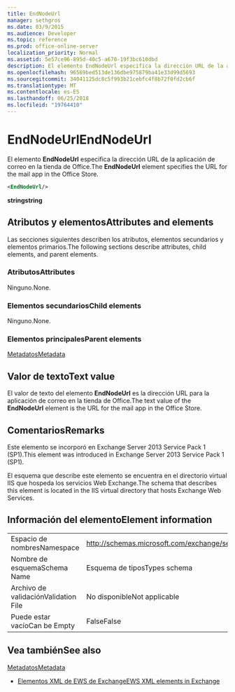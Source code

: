 ```yaml
---
title: EndNodeUrl
manager: sethgros
ms.date: 03/9/2015
ms.audience: Developer
ms.topic: reference
ms.prod: office-online-server
localization_priority: Normal
ms.assetid: 5e57ce96-895d-40c5-a670-19f3bc610dbd
description: El elemento EndNodeUrl especifica la dirección URL de la aplicación de correo en la tienda de Office.
ms.openlocfilehash: 96569bed513de136dbe975879ba41e33d99d5693
ms.sourcegitcommit: 34041125dc8c5f993b21cebfc4f8b72f0fd2cb6f
ms.translationtype: MT
ms.contentlocale: es-ES
ms.lasthandoff: 06/25/2018
ms.locfileid: "19764410"
---
```

# <a name="endnodeurl"></a><span data-ttu-id="097b1-103">EndNodeUrl</span><span class="sxs-lookup"><span data-stu-id="097b1-103">EndNodeUrl</span></span>

<span data-ttu-id="097b1-104">El elemento **EndNodeUrl** especifica la dirección URL de la aplicación de correo en la tienda de Office.</span><span class="sxs-lookup"><span data-stu-id="097b1-104">The **EndNodeUrl** element specifies the URL for the mail app in the Office Store.</span></span> 
  
```XML
<EndNodeUrl/>
```

 <span data-ttu-id="097b1-105">**string**</span><span class="sxs-lookup"><span data-stu-id="097b1-105">**string**</span></span>
## <a name="attributes-and-elements"></a><span data-ttu-id="097b1-106">Atributos y elementos</span><span class="sxs-lookup"><span data-stu-id="097b1-106">Attributes and elements</span></span>

<span data-ttu-id="097b1-107">Las secciones siguientes describen los atributos, elementos secundarios y elementos primarios.</span><span class="sxs-lookup"><span data-stu-id="097b1-107">The following sections describe attributes, child elements, and parent elements.</span></span>
  
### <a name="attributes"></a><span data-ttu-id="097b1-108">Atributos</span><span class="sxs-lookup"><span data-stu-id="097b1-108">Attributes</span></span>

<span data-ttu-id="097b1-109">Ninguno.</span><span class="sxs-lookup"><span data-stu-id="097b1-109">None.</span></span>
  
### <a name="child-elements"></a><span data-ttu-id="097b1-110">Elementos secundarios</span><span class="sxs-lookup"><span data-stu-id="097b1-110">Child elements</span></span>

<span data-ttu-id="097b1-111">Ninguno.</span><span class="sxs-lookup"><span data-stu-id="097b1-111">None.</span></span>
  
### <a name="parent-elements"></a><span data-ttu-id="097b1-112">Elementos principales</span><span class="sxs-lookup"><span data-stu-id="097b1-112">Parent elements</span></span>

[<span data-ttu-id="097b1-113">Metadatos</span><span class="sxs-lookup"><span data-stu-id="097b1-113">Metadata</span></span>](metadata-ex15websvcsotherref.md)
  
## <a name="text-value"></a><span data-ttu-id="097b1-114">Valor de texto</span><span class="sxs-lookup"><span data-stu-id="097b1-114">Text value</span></span>

<span data-ttu-id="097b1-115">El valor de texto del elemento **EndNodeUrl** es la dirección URL para la aplicación de correo en la tienda de Office.</span><span class="sxs-lookup"><span data-stu-id="097b1-115">The text value of the **EndNodeUrl** element is the URL for the mail app in the Office Store.</span></span> 
  
## <a name="remarks"></a><span data-ttu-id="097b1-116">Comentarios</span><span class="sxs-lookup"><span data-stu-id="097b1-116">Remarks</span></span>

<span data-ttu-id="097b1-117">Este elemento se incorporó en Exchange Server 2013 Service Pack 1 (SP1).</span><span class="sxs-lookup"><span data-stu-id="097b1-117">This element was introduced in Exchange Server 2013 Service Pack 1 (SP1).</span></span>
  
<span data-ttu-id="097b1-118">El esquema que describe este elemento se encuentra en el directorio virtual IIS que hospeda los servicios Web Exchange.</span><span class="sxs-lookup"><span data-stu-id="097b1-118">The schema that describes this element is located in the IIS virtual directory that hosts Exchange Web Services.</span></span>
  
## <a name="element-information"></a><span data-ttu-id="097b1-119">Información del elemento</span><span class="sxs-lookup"><span data-stu-id="097b1-119">Element information</span></span>

|||
|:-----|:-----|
|<span data-ttu-id="097b1-120">Espacio de nombres</span><span class="sxs-lookup"><span data-stu-id="097b1-120">Namespace</span></span>  <br/> | http://schemas.microsoft.com/exchange/services/2006/types  <br/> |
|<span data-ttu-id="097b1-121">Nombre de esquema</span><span class="sxs-lookup"><span data-stu-id="097b1-121">Schema Name</span></span>  <br/> |<span data-ttu-id="097b1-122">Esquema de tipos</span><span class="sxs-lookup"><span data-stu-id="097b1-122">Types schema</span></span>  <br/> |
|<span data-ttu-id="097b1-123">Archivo de validación</span><span class="sxs-lookup"><span data-stu-id="097b1-123">Validation File</span></span>  <br/> |<span data-ttu-id="097b1-124">No disponible</span><span class="sxs-lookup"><span data-stu-id="097b1-124">Not applicable</span></span>  <br/> |
|<span data-ttu-id="097b1-125">Puede estar vacío</span><span class="sxs-lookup"><span data-stu-id="097b1-125">Can be Empty</span></span>  <br/> |<span data-ttu-id="097b1-126">False</span><span class="sxs-lookup"><span data-stu-id="097b1-126">False</span></span>  <br/> |
   
## <a name="see-also"></a><span data-ttu-id="097b1-127">Vea también</span><span class="sxs-lookup"><span data-stu-id="097b1-127">See also</span></span>



[<span data-ttu-id="097b1-128">Metadatos</span><span class="sxs-lookup"><span data-stu-id="097b1-128">Metadata</span></span>](metadata-ex15websvcsotherref.md)


- [<span data-ttu-id="097b1-129">Elementos XML de EWS de Exchange</span><span class="sxs-lookup"><span data-stu-id="097b1-129">EWS XML elements in Exchange</span></span>](ews-xml-elements-in-exchange.md)

